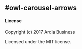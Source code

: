#owl-carousel-arrows
-------

[1]: <https://github.com/miscel/owl-carousel-arrows>




#### License

Copyright (c) 2017 Ardia Business

Licensed under the MIT license.
